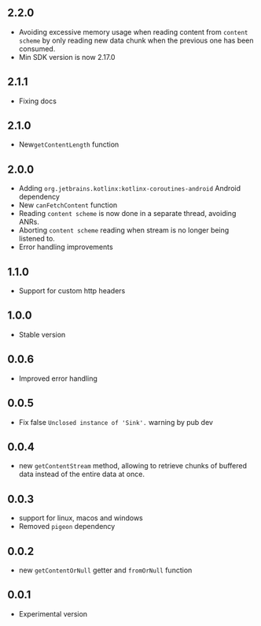 ## 2.2.0
* Avoiding excessive memory usage when reading content from `content scheme` by only reading new data chunk when the previous one has been consumed.
* Min SDK version is now 2.17.0

## 2.1.1
* Fixing docs

## 2.1.0

* New`getContentLength` function

## 2.0.0

* Adding `org.jetbrains.kotlinx:kotlinx-coroutines-android` Android dependency
* New `canFetchContent` function
* Reading `content scheme` is now done in a separate thread, avoiding ANRs.
* Aborting `content scheme` reading when stream is no longer being listened to.
* Error handling improvements

## 1.1.0

* Support for custom http headers

## 1.0.0

* Stable version

## 0.0.6

* Improved error handling

## 0.0.5

* Fix false `Unclosed instance of 'Sink'.` warning by pub dev

## 0.0.4

* new `getContentStream` method, allowing to retrieve chunks of buffered data instead of the entire
  data at once.

## 0.0.3

* support for linux, macos and windows
* Removed `pigeon` dependency

## 0.0.2

* new `getContentOrNull` getter and `fromOrNull` function

## 0.0.1

* Experimental version
